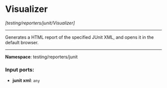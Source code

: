 # Visualizer

_[testing/reporters/junit/Visualizer]_

---

Generates a HTML report of the specified JUnit XML, and opens it in the default browser.

---

__Namespace__: testing/reporters/junit

### Input ports:

* __junit xml__: ` any `

